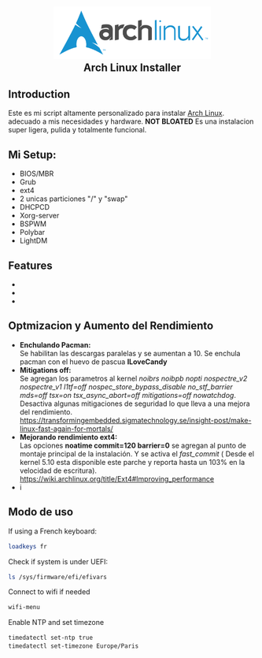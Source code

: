 <h2 align="center">
  <br>
  <img src="imagenes/logo.svg" alt="Archlinux" width="320">
  <br>
Arch Linux Installer
</h2>

## Introduction

Este es mi script altamente personalizado para instalar [Arch Linux](https://www.archlinux.org/). adecuado a mis necesidades y hardware. <b>NOT BLOATED</b> Es una instalacion super ligera, pulida y totalmente funcional.

## Mi Setup:

- BIOS/MBR
- Grub
- ext4
- 2 unicas particiones "/" y "swap"
- DHCPCD
- Xorg-server
- BSPWM
- Polybar
- LightDM

## Features

*
*
*

## Optmizacion y Aumento del Rendimiento

* **Enchulando Pacman:**<br>
Se habilitan las descargas paralelas y se aumentan a 10. Se enchula pacman con el huevo de pascua **ILoveCandy**
* **Mitigations off:**<br>
Se agregan los parametros al kernel _noibrs noibpb nopti nospectre_v2 nospectre_v1 l1tf=off nospec_store_bypass_disable no_stf_barrier mds=off tsx=on tsx_async_abort=off mitigations=off nowatchdog_. Desactiva algunas mitigaciones de seguridad lo que lleva a una mejora del rendimiento. <br>https://transformingembedded.sigmatechnology.se/insight-post/make-linux-fast-again-for-mortals/
* **Mejorando rendimiento ext4:**<br>
Las opciones **noatime commit=120 barrier=0** se agregan al punto de montaje principal de la instalación. Y se activa el _fast_commit_ ( Desde el kernel 5.10 esta disponible este parche y reporta hasta un 103% en la velocidad de escritura).<br>https://wiki.archlinux.org/title/Ext4#Improving_performance
* i

## Modo de uso

If using a French keyboard:

```sh
loadkeys fr
```

Check if system is under UEFI:

```sh
ls /sys/firmware/efi/efivars
```

Connect to wifi if needed

```sh
wifi-menu
```

Enable NTP and set timezone

```sh
timedatectl set-ntp true
timedatectl set-timezone Europe/Paris
```
